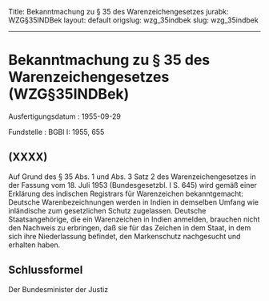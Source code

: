 Title: Bekanntmachung zu § 35 des Warenzeichengesetzes
jurabk: WZG§35INDBek
layout: default
origslug: wzg_35indbek
slug: wzg_35indbek

---

# Bekanntmachung zu § 35 des Warenzeichengesetzes (WZG§35INDBek)

Ausfertigungsdatum
:   1955-09-29

Fundstelle
:   BGBl I: 1955, 655



## (XXXX)

Auf Grund des § 35 Abs. 1 und Abs. 3 Satz 2 des Warenzeichengesetzes
in der Fassung vom 18. Juli 1953 (Bundesgesetzbl. I S. 645) wird gemäß
einer Erklärung des indischen Registrars für Warenzeichen
bekanntgemacht:
Deutsche Warenbezeichnungen werden in Indien in demselben Umfang wie
inländische zum gesetzlichen Schutz zugelassen.
Deutsche Staatsangehörige, die ein Warenzeichen in Indien anmelden,
brauchen nicht den Nachweis zu erbringen, daß sie für das Zeichen in
dem Staat, in dem sich ihre Niederlassung befindet, den Markenschutz
nachgesucht und erhalten haben.


## Schlussformel

Der Bundesminister der Justiz

